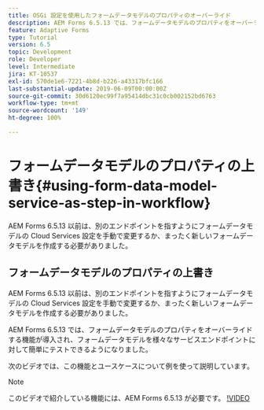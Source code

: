 ```yaml
---
title: OSGi 設定を使用したフォームデータモデルのプロパティのオーバーライド
description: AEM Forms 6.5.13 では、フォームデータモデルのプロパティをオーバーライドする機能が導入され、1 つのフォームデータモデルを様々なエンドポイントに対して簡単にテストできるようになりました。
feature: Adaptive Forms
type: Tutorial
version: 6.5
topic: Development
role: Developer
level: Intermediate
jira: KT-10537
exl-id: 570de1e6-7221-4b8d-b226-a43317bfc166
last-substantial-update: 2019-06-09T00:00:00Z
source-git-commit: 30d6120ec99f7a95414dbc31c0cb002152bd6763
workflow-type: tm+mt
source-wordcount: '149'
ht-degree: 100%

---
```


# フォームデータモデルのプロパティの上書き{#using-form-data-model-service-as-step-in-workflow}

AEM Forms 6.5.13 以前は、別のエンドポイントを指すようにフォームデータモデルの Cloud Services 設定を手動で変更するか、まったく新しいフォームデータモデルを作成する必要がありました。

## フォームデータモデルのプロパティの上書き

AEM Forms 6.5.13 以前は、別のエンドポイントを指すようにフォームデータモデルの Cloud Services 設定を手動で変更するか、まったく新しいフォームデータモデルを作成する必要がありました。

AEM Forms 6.5.13 では、フォームデータモデルのプロパティをオーバーライドする機能が導入され、フォームデータモデルを様々なサービスエンドポイントに対して簡単にテストできるようになりました。

次のビデオでは、この機能とユースケースについて例を使って説明しています。

>[!NOTE]
>このビデオで紹介している機能には、AEM Forms 6.5.13 が必要です。
>[!VIDEO](https://video.tv.adobe.com/v/343762?quality=12&learn=on)
